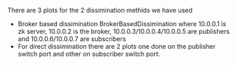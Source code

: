 There are 3 plots for the 2 dissimination methids we have used
- Broker based dissimination BrokerBasedDissimination where 10.0.0.1 is zk server, 10.0.0.2 is the broker, 10.0.0.3/10.0.0.4/10.0.0.5 are publishers
and 10.0.0.6/10.0.0.7 are subscribers
- For direct dissimination there are 2 plots one done on the publisher switch port and other on subscriber switch port.

